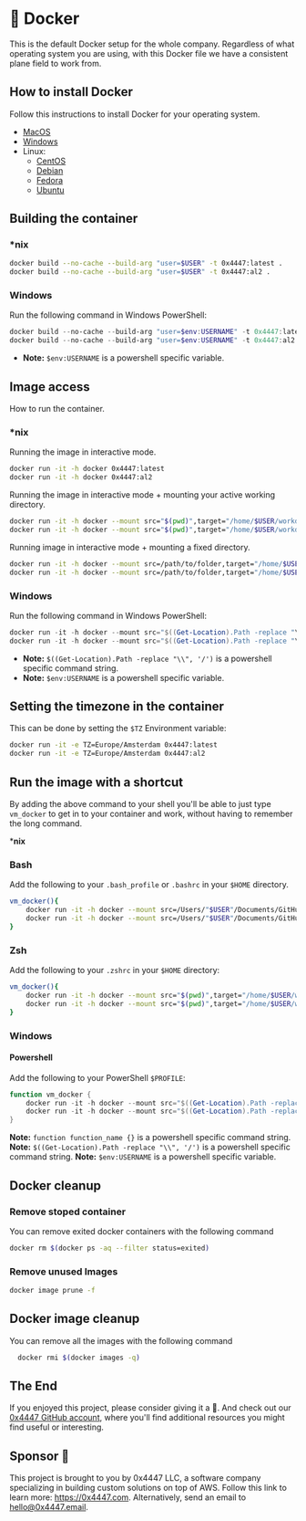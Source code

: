 # 🐳 Docker

This is the default Docker setup for the whole company. Regardless of what operating system you are using, with this Docker file we have a consistent plane field to work from.

## How to install Docker

Follow this instructions to install Docker for your operating system.

- [MacOS](https://docs.docker.com/docker-for-mac/install/)
- [Windows](https://docs.docker.com/docker-for-windows/install/)
- Linux:
  - [CentOS](https://docs.docker.com/install/linux/docker-ce/centos/)
  - [Debian](https://docs.docker.com/install/linux/docker-ce/debian/)
  - [Fedora](https://docs.docker.com/install/linux/docker-ce/fedora/)
  - [Ubuntu](https://docs.docker.com/install/linux/docker-ce/ubuntu/)

## Building the container

### *nix

```sh
docker build --no-cache --build-arg "user=$USER" -t 0x4447:latest .
docker build --no-cache --build-arg "user=$USER" -t 0x4447:al2 .
```

### Windows

Run the following command in Windows PowerShell:

```powershell
docker build --no-cache --build-arg "user=$env:USERNAME" -t 0x4447:latest .
docker build --no-cache --build-arg "user=$env:USERNAME" -t 0x4447:al2 .
```

- **Note:** `$env:USERNAME` is a powershell specific variable.

## Image access

How to run the container.

### *nix

Running the image in interactive mode.

```sh
docker run -it -h docker 0x4447:latest
docker run -it -h docker 0x4447:al2
```

Running the image in interactive mode + mounting your active working directory.

```sh
docker run -it -h docker --mount src="$(pwd)",target="/home/$USER/workdir/",type=bind 0x4447:latest
docker run -it -h docker --mount src="$(pwd)",target="/home/$USER/workdir/",type=bind 0x4447:al2
```

Running image in interactive mode + mounting a fixed directory.

```sh
docker run -it -h docker --mount src=/path/to/folder,target="/home/$USER/workdir/",type=bind 0x4447:latest
docker run -it -h docker --mount src=/path/to/folder,target="/home/$USER/workdir/",type=bind 0x4447:al2
```

### Windows

Run the following command in Windows PowerShell:

``` powershell
docker run -it -h docker --mount src="$((Get-Location).Path -replace "\\", '/')",target="/home/$env:USERNAME/workdir/",type=bind 0x4447:latest
docker run -it -h docker --mount src="$((Get-Location).Path -replace "\\", '/')",target="/home/$env:USERNAME/workdir/",type=bind 0x4447:al2
```

- **Note:** `$((Get-Location).Path -replace "\\", '/')` is a powershell specific command string.
- **Note:** `$env:USERNAME` is a powershell specific variable.

## Setting the timezone in the container

This can be done by setting the `$TZ` Environment variable:

``` sh
docker run -it -e TZ=Europe/Amsterdam 0x4447:latest
docker run -it -e TZ=Europe/Amsterdam 0x4447:al2
```

## Run the image with a shortcut

By adding the above command to your shell you'll be able to just type `vm_docker` to get in to your container and work, without having to remember the long command.

***nix**

### Bash

Add the following to your `.bash_profile` or `.bashrc` in your `$HOME` directory.

```sh
vm_docker(){
    docker run -it -h docker --mount src=/Users/"$USER"/Documents/GitHub,target="/home/$USER/workdir/",type=bind 0x4447:latest
    docker run -it -h docker --mount src=/Users/"$USER"/Documents/GitHub,target="/home/$USER/workdir/",type=bind 0x4447:al2
}
```

### Zsh

Add the following to your `.zshrc` in your `$HOME` directory:

```sh
vm_docker(){
    docker run -it -h docker --mount src="$(pwd)",target="/home/$USER/workdir/",type=bind 0x4447:latest
    docker run -it -h docker --mount src="$(pwd)",target="/home/$USER/workdir/",type=bind 0x4447:al2
}
```

### Windows

#### Powershell

Add the following to your PowerShell `$PROFILE`:

``` powershell
function vm_docker {
    docker run -it -h docker --mount src="$((Get-Location).Path -replace "\\", '/')",target="/home/$env:USERNAME/workdir/",type=bind 0x4447:latest
    docker run -it -h docker --mount src="$((Get-Location).Path -replace "\\", '/')",target="/home/$env:USERNAME/workdir/",type=bind 0x4447:al2
}
```

  **Note:** `function function_name {}` is a powershell specific command string.
  **Note:** `$((Get-Location).Path -replace "\\", '/')` is a powershell specific command string.
  **Note:** `$env:USERNAME` is a powershell specific variable.

## Docker cleanup

### Remove stoped container

You can remove exited docker containers with the following command

```sh
docker rm $(docker ps -aq --filter status=exited)
```

### Remove unused Images

```sh
docker image prune -f
```

## Docker image cleanup

You can remove all the images with the following command

``` sh
  docker rmi $(docker images -q)
```

## The End

If you enjoyed this project, please consider giving it a 🌟. And check out our [0x4447 GitHub account](https://github.com/0x4447), where you'll find additional resources you might find useful or interesting.

## Sponsor 🎊

This project is brought to you by 0x4447 LLC, a software company specializing in building custom solutions on top of AWS. Follow this link to learn more: https://0x4447.com. Alternatively, send an email to [hello@0x4447.email](mailto:hello@0x4447.email?Subject=Hello%20From%20Repo&Body=Hi%2C%0A%0AMy%20name%20is%20NAME%2C%20and%20I%27d%20like%20to%20get%20in%20touch%20with%20someone%20at%200x4447.%0A%0AI%27d%20like%20to%20discuss%20the%20following%20topics%3A%0A%0A-%20LIST_OF_TOPICS_TO_DISCUSS%0A%0ASome%20useful%20information%3A%0A%0A-%20My%20full%20name%20is%3A%20FIRST_NAME%20LAST_NAME%0A-%20My%20time%20zone%20is%3A%20TIME_ZONE%0A-%20My%20working%20hours%20are%20from%3A%20TIME%20till%20TIME%0A-%20My%20company%20name%20is%3A%20COMPANY%20NAME%0A-%20My%20company%20website%20is%3A%20https%3A%2F%2F%0A%0ABest%20regards.).
